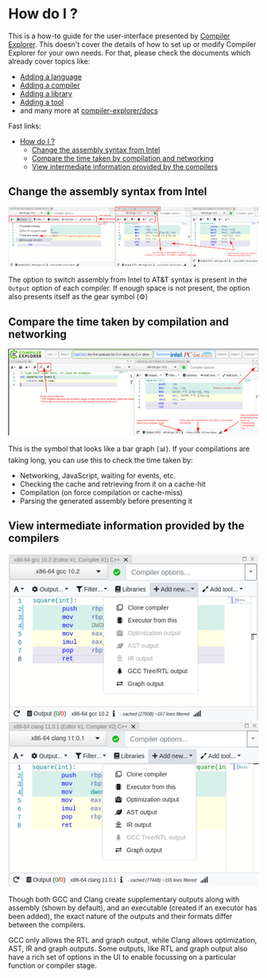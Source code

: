 # How do I ?

This is a how-to guide for the user-interface presented by [Compiler Explorer](https://godbolt.org).
This doesn't cover the details of how to set up or modify Compiler Explorer for your own needs.
For that, please check the documents which already cover topics like:
* [Adding a language](AddingALanguage.md)
* [Adding a compiler](AddingACompiler.md)
* [Adding a library](AddingALibrary.md)
* [Adding a tool](AddingATool.md)
* and many more at [compiler-explorer/docs](https://github.com/compiler-explorer/compiler-explorer/tree/main/docs)

Fast links:
- [How do I ?](#how-do-i-)
  - [Change the assembly syntax from Intel](#change-the-assembly-syntax-from-intel)
  - [Compare the time taken by compilation and networking](#compare-the-time-taken-by-compilation-and-networking)
  - [View intermediate information provided by the compilers](#view-intermediate-information-provided-by-the-compilers)

## Change the assembly syntax from Intel
![Output, intel and at&t](./images/asm_info.png)

The option to switch assembly from Intel to AT&T syntax is present in the `Output` option of each compiler.
If enough space is not present, the option also presents itself as the gear symbol (⚙)

## Compare the time taken by compilation and networking
![Brief overview of UI](./images/brief_overview.png)

This is the symbol that looks like a bar graph (📊). If your compilations are taking long, you can use this to check the time taken by:
* Networking, JavaScript, waiting for events, etc.
* Checking the cache and retrieving from it on a cache-hit
* Compilation (on force compilation or cache-miss)
* Parsing the generated assembly before presenting it

## View intermediate information provided by the compilers
![Options for GCC](./images/add_new_gcc.png)
![Options for Clang](./images/add_new_clang.png)

Though both GCC and Clang create supplementary outputs along with assembly (shown by default),
and an executable (created if an executor has been added), the exact nature of the outputs and their formats differ between the compilers.

GCC only allows the RTL and graph output, while Clang allows optimization, AST, IR and graph outputs.
Some outputs, like RTL and graph output also have a rich set of options in the UI to enable focussing on a particular function or compiler stage.
